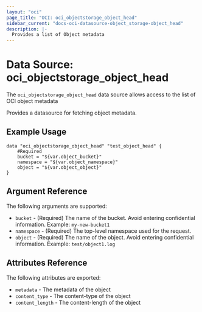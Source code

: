 ```yaml
---
layout: "oci"
page_title: "OCI: oci_objectstorage_object_head"
sidebar_current: "docs-oci-datasource-object_storage-object_head"
description: |-
  Provides a list of Object metadata
---
```


# Data Source: oci_objectstorage_object_head
The `oci_objectstorage_object_head` data source allows access to the list of OCI object metadata

Provides a datasource for fetching object metadata.

## Example Usage

```hcl
data "oci_objectstorage_object_head" "test_object_head" {
	#Required
	bucket = "${var.object_bucket}"
	namespace = "${var.object_namespace}"
	object = "${var.object_object}"
}
```

## Argument Reference

The following arguments are supported:

* `bucket` - (Required) The name of the bucket. Avoid entering confidential information. Example: `my-new-bucket1` 
* `namespace` - (Required) The top-level namespace used for the request.
* `object` - (Required) The name of the object. Avoid entering confidential information. Example: `test/object1.log` 


## Attributes Reference

The following attributes are exported:
 
* `metadata` - The metadata of the object
* `content_type` - The content-type of the object
* `content_length` - The content-length of the object

